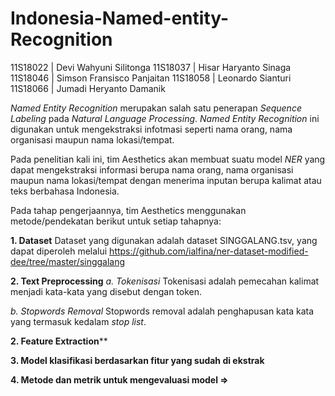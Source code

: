 # Indonesia-Named-entity-Recognition

11S18022 | Devi Wahyuni Silitonga
11S18037 | Hisar Haryanto Sinaga
11S18046 | Simson Fransisco Panjaitan
11S18058 | Leonardo Sianturi
11S18066 | Jumadi Heryanto Damanik


_Named Entity Recognition_ merupakan salah satu penerapan _Sequence Labeling_ pada _Natural Language Processing_. _Named Entity Recognition_ ini digunakan untuk mengekstraksi infotmasi seperti nama orang, nama organisasi maupun nama lokasi/tempat. 

Pada penelitian kali ini, tim Aesthetics akan membuat suatu model _NER_ yang dapat mengekstraksi informasi berupa nama orang, nama organisasi maupun nama lokasi/tempat dengan menerima inputan berupa kalimat atau teks berbahasa Indonesia.

Pada tahap pengerjaannya, tim Aesthetics menggunakan metode/pendekatan berikut untuk setiap tahapnya:

**1. Dataset**
    Dataset yang digunakan adalah dataset SINGGALANG.tsv, yang dapat diperoleh melalui https://github.com/ialfina/ner-dataset-modified-dee/tree/master/singgalang
    
**2. Text Preprocessing** 
_a. Tokenisasi_
Tokenisasi adalah pemecahan kalimat menjadi kata-kata yang disebut dengan token.

_b. Stopwords Removal_
Stopwords removal adalah penghapusan kata kata yang termasuk kedalam _stop list_. 


**2. Feature Extraction****


**3. Model klasifikasi berdasarkan fitur yang sudah di ekstrak**


**4. Metode dan metrik untuk mengevaluasi model =>**


